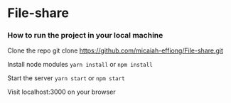 # File-share

### How to run the project in your local machine
Clone the repo
git clone https://github.com/micaiah-effiong/File-share.git

Install node modules
```yarn install``` or ```npm install```

Start the server
```yarn start``` or ```npm start```

Visit localhost:3000 on your browser
